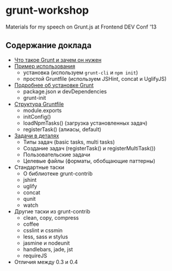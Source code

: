 grunt-workshop
==============

Materials for my speech on Grunt.js at Frontend DEV Conf '13

Содержание доклада
------------------

- [Что такое Grunt и зачем он нужен](http://github.com/ZIJ/grunt-workshop/blob/master/01_intro.md)
- [Пример использования](http://github.com/ZIJ/grunt-workshop/blob/master/02_usage-example.md)
  - установка  (используем ```grunt-cli``` и ```npm init```)
  - простой Gruntfile (используем JSHint, concat и UglifyJS)
- [Подробнее об установке Grunt](http://github.com/ZIJ/grunt-workshop/blob/master/03_installation.md)
  - package.json и devDependencies
  - grunt-init
- [Структура Gruntfile](http://github.com/ZIJ/grunt-workshop/blob/master/04_gruntfile.md)
  - module.exports
  - initConfig()
  - loadNpmTasks() (загрузка установленных задач)
  - registerTask() (алиасы, default)
- [Задачи в деталях](http://github.com/ZIJ/grunt-workshop/blob/master/05_tasks.md)
  - Типы задач (basic tasks, multi tasks)
  - Создание задач (registerTask() и registerMultiTask())
  - Пользовательские задачи
  - Целевые файлы (форматы, обобщающие паттерны)
- Cтандартные таски
  - О библиотеке grunt-contrib
  - jshint
  - uglify
  - concat
  - qunit
  - watch
- Другие таски из grunt-contrib
  - clean, copy, compress
  - coffee
  - csslint и сssmin
  - less, sass и stylus
  - jasmine и nodeunit
  - handlebars, jade, jst
  - requireJS
- Отличия между 0.3 и 0.4
